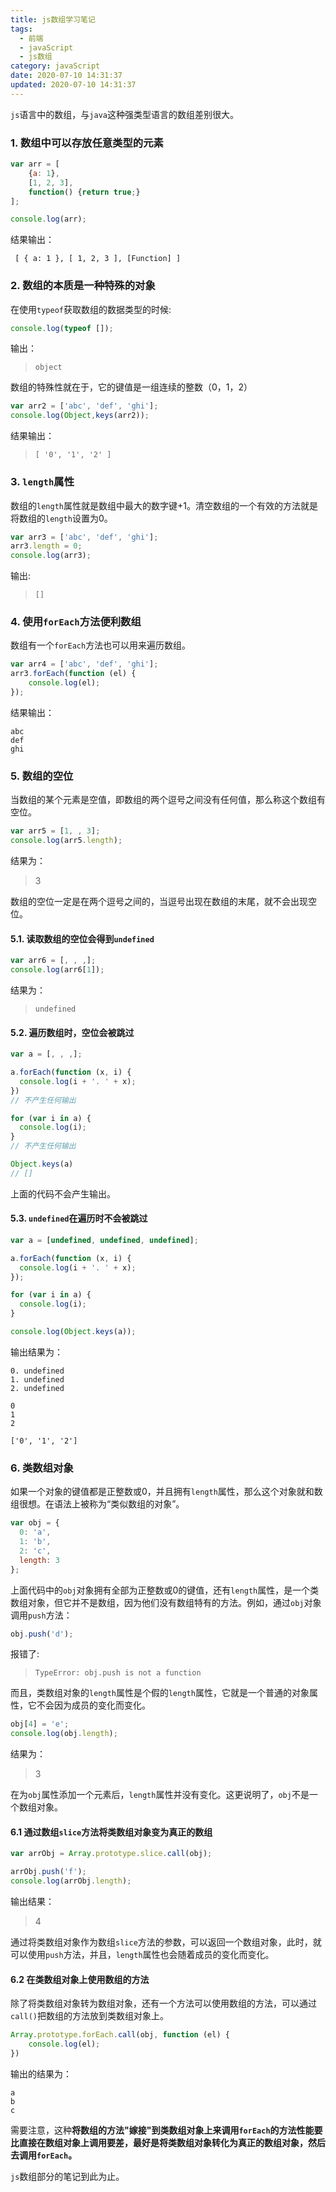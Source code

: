 ```yaml
---
title: js数组学习笔记
tags:
  - 前端
  - javaScript
  - js数组
category: javaScript
date: 2020-07-10 14:31:37
updated: 2020-07-10 14:31:37
---
```



`js`语言中的数组，与`java`这种强类型语言的数组差别很大。
<!-- more -->

### 1. 数组中可以存放任意类型的元素

```javaScript
var arr = [
    {a: 1},
    [1, 2, 3],
    function() {return true;}
];

console.log(arr);
```
结果输出：
```
 [ { a: 1 }, [ 1, 2, 3 ], [Function] ]
```
### 2. 数组的本质是一种特殊的对象

在使用`typeof`获取数组的数据类型的时候:
```javaScript
console.log(typeof []);
```
输出：
>`object`

数组的特殊性就在于，它的键值是一组连续的整数（0，1，2）
```javaScript
var arr2 = ['abc', 'def', 'ghi'];
console.log(Object,keys(arr2));
```
结果输出：
>`[ '0', '1', '2' ]`

### 3. `length`属性

数组的`length`属性就是数组中最大的数字键+1。清空数组的一个有效的方法就是将数组的`length`设置为0。
```javaScript
var arr3 = ['abc', 'def', 'ghi'];
arr3.length = 0;
console.log(arr3);
```
输出:
>`[]`

### 4. 使用`forEach`方法便利数组
数组有一个`forEach`方法也可以用来遍历数组。
```javaScript
var arr4 = ['abc', 'def', 'ghi'];
arr3.forEach(function (el) {
    console.log(el);
});
```
结果输出：
```
abc
def
ghi
```

### 5. 数组的空位
当数组的某个元素是空值，即数组的两个逗号之间没有任何值，那么称这个数组有空位。
```javaScript
var arr5 = [1, , 3];
console.log(arr5.length);
```
结果为：
>3

数组的空位一定是在两个逗号之间的，当逗号出现在数组的末尾，就不会出现空位。

#### 5.1. 读取数组的空位会得到`undefined`
```javaScript
var arr6 = [, , ,];
console.log(arr6[1]);
```
结果为：
>`undefined`

#### 5.2. 遍历数组时，空位会被跳过
```javaScript
var a = [, , ,];

a.forEach(function (x, i) {
  console.log(i + '. ' + x);
})
// 不产生任何输出

for (var i in a) {
  console.log(i);
}
// 不产生任何输出

Object.keys(a)
// []
```
上面的代码不会产生输出。

#### 5.3. `undefined`在遍历时不会被跳过
```javaScript
var a = [undefined, undefined, undefined];

a.forEach(function (x, i) {
  console.log(i + '. ' + x);
});

for (var i in a) {
  console.log(i);
}

console.log(Object.keys(a));
```
输出结果为：
```
0. undefined
1. undefined
2. undefined

0
1
2

['0', '1', '2']
```

### 6. 类数组对象

如果一个对象的键值都是正整数或0，并且拥有`length`属性，那么这个对象就和数组很想。在语法上被称为“类似数组的对象”。

```javaScript
var obj = {
  0: 'a',
  1: 'b',
  2: 'c',
  length: 3
};
```

上面代码中的`obj`对象拥有全部为正整数或0的键值，还有`length`属性，是一个类数组对象，但它并不是数组，因为他们没有数组特有的方法。例如，通过`obj`对象调用`push`方法：

```javaScript
obj.push('d');
```
报错了:
>`TypeError: obj.push is not a function`

而且，类数组对象的`length`属性是个假的`length`属性，它就是一个普通的对象属性，它不会因为成员的变化而变化。

```javaScript
obj[4] = 'e';
console.log(obj.length);
```
结果为：
>3

在为`obj`属性添加一个元素后，`length`属性并没有变化。这更说明了，`obj`不是一个数组对象。

#### 6.1 通过数组`slice`方法将类数组对象变为真正的数组

```javaScript
var arrObj = Array.prototype.slice.call(obj);

arrObj.push('f');
console.log(arrObj.length);
```
输出结果：
>4

通过将类数组对象作为数组`slice`方法的参数，可以返回一个数组对象，此时，就可以使用`push`方法，并且，`length`属性也会随着成员的变化而变化。

#### 6.2 在类数组对象上使用数组的方法

除了将类数组对象转为数组对象，还有一个方法可以使用数组的方法，可以通过`call()`把数组的方法放到类数组对象上。
```javaScript
Array.prototype.forEach.call(obj, function (el) {
    console.log(el);
})
```
输出的结果为：
```
a
b
c
```
需要注意，这种**将数组的方法"嫁接"到类数组对象上来调用`forEach`的方法性能要比直接在数组对象上调用要差，最好是将类数组对象转化为真正的数组对象，然后去调用`forEach`。**

`js`数组部分的笔记到此为止。